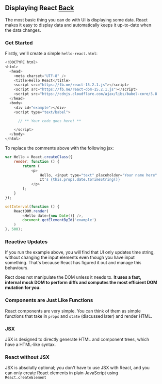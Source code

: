 ## Displaying React [Back](./../react.md)

The most basic thing you can do with UI is displaying some data. React makes it easy to display data and automatically keeps it up-to-date when the data changes.

### Get Started

Firstly, we'll create a simple `hello-react.html`:

```js
<!DOCTYPE html>
<html>
  <head>
    <meta charset="UTF-8" />
    <title>Hello React</title>
    <script src="https://fb.me/react-15.2.1.js"></script>
    <script src="https://fb.me/react-dom-15.2.1.js"></script>
    <script src="https://cdnjs.cloudflare.com/ajax/libs/babel-core/5.8.34/browser.min.js"></script>
  </head>
  <body>
    <div id="example"></div>
    <script type="text/babel">

      // ** Your code goes here! **

    </script>
  </body>
</html>
```

To replace the comments above with the following jsx:

```js
var Hello = React.createClass({
    render: function () {
        return (
            <p>
                Hello, <input type="text" placeholder="Your name here" />
                It's {this.props.date.toTimeString()}
            </p>
        );
    }
});

setInterval(function () {
    ReactDOM.render(
        <Hello date={new Date()} />,
        document.getElementById('example')
    )
}, 500);
```

### Reactive Updates

If you run the example above, you will find that UI only updates time string, without changing the input elements even though you have input something. That's because React has figured it out and manage this behaviours.

Rect does not manipulate the DOM unless it needs to. **It uses a fast, internal mock DOM to perform diffs and computes the most efficient DOM mutation for you.**

### Components are Just Like Functions

React components are very simple. You can think of them as simple functions that take in `props` and `state` (discussed later) and render HTML.

### JSX

JSX is designed to directly generate HTML and component trees, which have a HTML-like syntax.

### React without JSX

JSX is absolutly optional; you don't have to use JSX with React, and you can only create React elements in plain JavaScript using `React.createElement`
